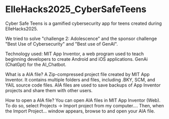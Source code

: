 # ElleHacks2025_CyberSafeTeens
Cyber Safe Teens is a gamified cybersecurity app for teens created during ElleHacks2025.

We tried to solve "challenge 2: Adolescence" and the sponsor challenge "Best Use of Cybersecurity" and "Best use of GenAI".

Technology used: 
MIT App Inventor, a web program used to teach beginning developers to create Android and iOS applications.
GenAi (ChatGpt) for the AI_Chatbot.

What is a AIA file? A Zip-compressed project file created by MIT App Inventor. It contains multiple folders and files, including .BKY, SCM, and YAIL source code files. AIA files are used to save backups of App Inventor projects and share them with other users.

How to open a AIA file? You can open AIA files in MIT App Inventor (Web). To do so, select Projects → Import project from my computer.... Then, when the Import Project... window appears, browse to and open your AIA file.
